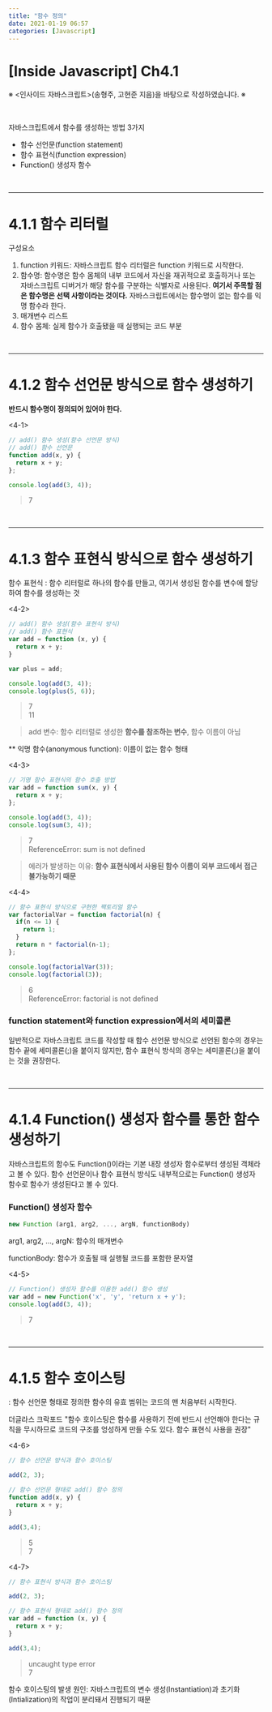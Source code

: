```yaml
---
title: "함수 정의"
date: 2021-01-19 06:57
categories: [Javascript]
---
```



# [Inside Javascript] Ch4.1

※ <인사이드 자바스크립트>(송형주, 고현준 지음)을 바탕으로 작성하였습니다. ※

<br>

자바스크립트에서 함수를 생성하는 방법 3가지

- 함수 선언문(function statement)
- 함수 표현식(function expression)
- Function() 생성자 함수

<br>

***
# 4.1.1 함수 리터럴

구성요소

1. function 키워드: 자바스크립트 함수 리터럴은 function 키워드로 시작한다.
2. 함수명: 함수명은 함수 몸체의 내부 코드에서 자신을 재귀적으로 호출하거나 또는 자바스크립트 디버거가 해당 함수를 구분하는 식별자로 사용된다. <b>여기서 주목할 점은 함수명은 선택 사항이라는 것이다.</b> 자바스크립트에서는 함수명이 없는 함수를 익명 함수라 한다.
3. 매개변수 리스트
4. 함수 몸체: 실제 함수가 호출됐을 때 실행되는 코드 부분

<br>

***
# 4.1.2 함수 선언문 방식으로 함수 생성하기

<b>반드시 함수명이 정의되어 있어야 한다.</b>

<4-1>

```jsx
// add() 함수 생성(함수 선언문 방식)
// add() 함수 선언문
function add(x, y) {
  return x + y;
};

console.log(add(3, 4));
```

>7

<br>

***
# 4.1.3 함수 표현식 방식으로 함수 생성하기

함수 표현식
: 함수 리터럴로 하나의 함수를 만들고, 여기서 생성된 함수를 변수에 할당하여 함수를 생성하는 것

<4-2>

```jsx
// add() 함수 생성(함수 표현식 방식)
// add() 함수 표현식
var add = function (x, y) {
  return x + y;
}

var plus = add;

console.log(add(3, 4));
console.log(plus(5, 6));
```

>7<br>
11

>add 변수: 함수 리터럴로 생성한 <b>함수를 참조하는 변수</b>, 함수 이름이 아님

** 익명 함수(anonymous function): 이름이 없는 함수 형태

<4-3>

```jsx
// 기명 함수 표현식의 함수 호출 방법
var add = function sum(x, y) {
  return x + y;
};

console.log(add(3, 4));
console.log(sum(3, 4));
```

>7<br>
ReferenceError: sum is not defined

>에러가 발생하는 이유: <b>함수 표현식에서 사용된 함수 이름이 외부 코드에서 접근 불가능하기 때문</b>

<4-4>

```jsx
// 함수 표현식 방식으로 구현한 팩토리얼 함수
var factorialVar = function factorial(n) {
  if(n <= 1) {
    return 1;
  }
  return n * factorial(n-1);
};

console.log(factorialVar(3));
console.log(factorial(3));
```

>6<br>
ReferenceError: factorial is not defined

### function statement와 function expression에서의 세미콜론

일반적으로 자바스크립트 코드를 작성할 때 함수 선언문 방식으로 선언된 함수의 경우는 함수 끝에 세미콜론(;)을 붙이지 않지만, 함수 표현식 방식의 경우는 세미콜론(;)을 붙이는 것을 권장한다. 

<br>

***
# 4.1.4 Function() 생성자 함수를 통한 함수 생성하기

자바스크립트의 함수도 Function()이라는 기본 내장 생성자 함수로부터 생성된 객체라고 볼 수 있다. 함수 선언문이나 함수 표현식 방식도 내부적으로는 Function() 생성자 함수로 함수가 생성된다고 볼 수 있다.

### Function() 생성자 함수

```jsx
new Function (arg1, arg2, ..., argN, functionBody)
```

arg1, arg2, ..., argN: 함수의 매개변수

functionBody: 함수가 호출될 때 실행될 코드를 포함한 문자열

<4-5>

```jsx
// Function() 생성자 함수를 이용한 add() 함수 생성
var add = new Function('x', 'y', 'return x + y');
console.log(add(3, 4));
```

>7

<br>

***
# 4.1.5 함수 호이스팅

: 함수 선언문 형태로 정의한 함수의 유효 범위는 코드의 맨 처음부터 시작한다.

더글라스 크락포드 "함수 호이스팅은 함수를 사용하기 전에 반드시 선언해야 한다는 규칙을 무시하므로 코드의 구조를 엉성하게 만들 수도 있다. 함수 표현식 사용을 권장"

<4-6>

```jsx
// 함수 선언문 방식과 함수 호이스팅

add(2, 3);

// 함수 선언문 형태로 add() 함수 정의 
function add(x, y) {
  return x + y;
}

add(3,4);
```

>5<br>
7

<4-7>

```jsx
// 함수 표현식 방식과 함수 호이스팅

add(2, 3);

// 함수 표현식 형태로 add() 함수 정의 
var add = function (x, y) {
  return x + y;
}

add(3,4);
```

>uncaught type error<br>
7

함수 호이스팅의 발생 원인: 자바스크립트의 변수 생성(Instantiation)과 초기화(Intialization)의 작업이 분리돼서 진행되기 때문